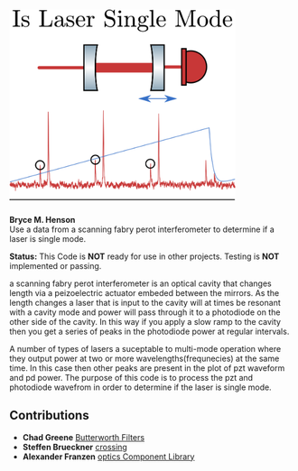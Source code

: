 # <img src="figs/logo.png" alt="analyse a scanning fabry perot data to determine if a laser is single mode" width="400"/> 
**Bryce M. Henson**  
Use a data from a scanning fabry perot interferometer to determine if a laser is single mode.
 
**Status:** This Code is **NOT** ready for use in other projects. Testing is **NOT** implemented or passing.  

a scanning fabry perot interferometer is an optical cavity that changes length via a peizoelectric actuator embeded between the mirrors. As the length changes a laser that is input to the cavity will at times be resonant with a cavity mode and power will pass through it to a photodiode on the other side of the cavity. In this way if you apply a slow ramp to the cavity then you get a series of peaks in the photodiode power at regular intervals. 


A number of types of lasers a suceptable to multi-mode operation where they output power at two or more wavelengths(frequnecies) at the same time. In this case then other peaks are present in the plot of pzt waveform and pd power. The purpose of this code is to process the pzt and photodiode wavefrom in order to determine if the laser is single mode.


## Contributions
- **Chad Greene** [Butterworth Filters](https://au.mathworks.com/matlabcentral/fileexchange/38584-butterworth-filters)
- **Steffen Brueckner**    [crossing](https://au.mathworks.com/matlabcentral/fileexchange/2432-crossing)
- **Alexander Franzen** [optics Component Library](http://www.gwoptics.org/ComponentLibrary/)